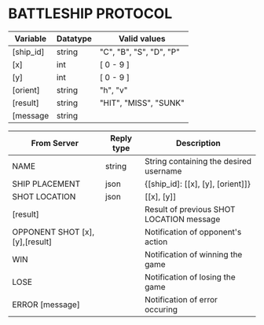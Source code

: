 # BATTLESHIP PROTOCOL

| Variable | Datatype | Valid values |
| --- | --- | --- |
| [ship_id] | string | "C", "B", "S", "D", "P" |
| [x] | int | [ 0 - 9 ] |
| [y] | int | [ 0 - 9 ] |
| [orient] | string | "h", "v" |
| [result] | string | "HIT", "MISS", "SUNK" |
| [message | string | |

| From Server | Reply type | Description |
| --- | --- | --- |
| NAME | string | String containing the desired username |
| SHIP PLACEMENT | json | {[ship_id]: [[x], [y], [orient]]} |
| SHOT LOCATION | json | [[x], [y]] |
| [result] | | Result of previous SHOT LOCATION message |
| OPPONENT SHOT [x],[y],[result] | | Notification of opponent's action |
| WIN | | Notification of winning the game |
| LOSE | | Notification of losing the game |
| ERROR [message] | | Notification of error occuring |

